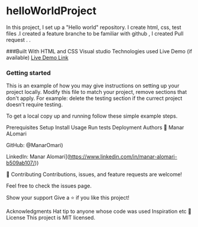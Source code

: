 # helloWorldProject
In this project, I set up a "Hello world" repository. I create html, css, test files .I created a feature branche to be familiar with github , I created Pull request . .

###Built With
HTML and CSS
Visual studio
Technologies used
Live Demo (if available)
[Live Demo Link](http://127.0.0.1:5500/.github/workflows/A.html)

### Getting started
This is an example of how you may give instructions on setting up your project locally. Modify this file to match your project, remove sections that don't apply. For example: delete the testing section if the currect project doesn't require testing.

To get a local copy up and running follow these simple example steps.

Prerequisites
Setup
Install
Usage
Run tests
Deployment
Authors
👤 Manar ALomari

GitHub: @ManarOmari)

LinkedIn: Manar Alomari](https://www.linkedin.com/in/manar-alomari-b509ab107/))

🤝 Contributing
Contributions, issues, and feature requests are welcome!

Feel free to check the issues page.

Show your support
Give a ⭐️ if you like this project!

Acknowledgments
Hat tip to anyone whose code was used
Inspiration
etc
📝 License
This project is MIT licensed.
